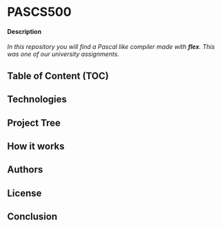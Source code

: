 # PASCS500

#### Description
*In this repository you will find a Pascal like compiler made with **flex**. This was one of our university assignments.*

## Table of Content (TOC)

## Technologies

## Project Tree

## How it works

## Authors

## License

## Conclusion
